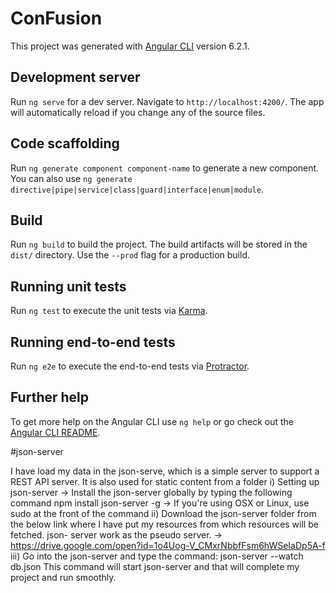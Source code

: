 # ConFusion

This project was generated with [Angular CLI](https://github.com/angular/angular-cli) version 6.2.1.

## Development server

Run `ng serve` for a dev server. Navigate to `http://localhost:4200/`. The app will automatically reload if you change any of the source files.

## Code scaffolding

Run `ng generate component component-name` to generate a new component. You can also use `ng generate directive|pipe|service|class|guard|interface|enum|module`.

## Build

Run `ng build` to build the project. The build artifacts will be stored in the `dist/` directory. Use the `--prod` flag for a production build.

## Running unit tests

Run `ng test` to execute the unit tests via [Karma](https://karma-runner.github.io).

## Running end-to-end tests

Run `ng e2e` to execute the end-to-end tests via [Protractor](http://www.protractortest.org/).

## Further help

To get more help on the Angular CLI use `ng help` or go check out the [Angular CLI README](https://github.com/angular/angular-cli/blob/master/README.md).

#json-server

I have load my data in the json-serve, which is a simple server to support a REST API server. It is also used for static content from a folder
  i) Setting up json-server
    -> Install the json-server globally by typing the following command
       npm install json-server -g
    -> If you're using OSX or Linux, use sudo at the front of the command
  ii) Download the json-server folder from the below link where I have put my resources from which resources will be fetched. json-           server work as the pseudo server.
    -> https://drive.google.com/open?id=1o4Uog-V_CMxrNbbfFsm6hWSeIaDp5A-f
  iii) Go into the json-server and type the command: json-server --watch db.json
       This command will start json-server and that will complete my project and run smoothly.
    
